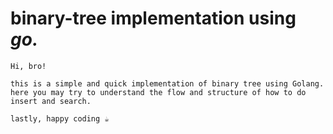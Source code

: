 # binary-tree implementation using _*go.*_
```
Hi, bro! 

this is a simple and quick implementation of binary tree using Golang.
here you may try to understand the flow and structure of how to do insert and search.

lastly, happy coding ☕
```
